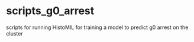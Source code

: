 # scripts_g0_arrest
scripts for running HistoMIL for training a model to predict g0 arrest on the cluster
